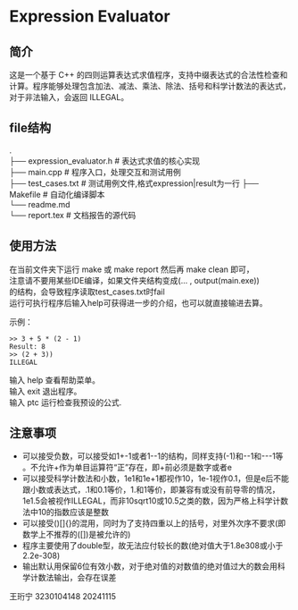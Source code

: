 # Expression Evaluator
## 简介
这是一个基于 C++ 的四则运算表达式求值程序，支持中缀表达式的合法性检查和计算。程序能够处理包含加法、减法、乘法、除法、括号和科学计数法的表达式，对于非法输入，会返回 ILLEGAL。  
  
## file结构
.  
├── expression_evaluator.h    # 表达式求值的核心实现  
├── main.cpp                  # 程序入口，处理交互和测试用例  
├── test_cases.txt            # 测试用例文件,格式expression|result为一行
├── Makefile                  # 自动化编译脚本  
└── readme.md               
└── report.tex                # 文档报告的源代码    
  
## 使用方法
  
在当前文件夹下运行 make 或 make report 然后再 make clean 即可，    
注意请不要用某些IDE编译，如果文件夹结构变成(... , output(main.exe))  
的结构，会导致程序读取test_cases.txt时fail    
运行可执行程序后输入help可获得进一步的介绍，也可以就直接输进去算。     
     
示例：  
``` 
>> 3 + 5 * (2 - 1)  
Result: 8  
>> (2 + 3))  
ILLEGAL  
```
输入 help 查看帮助菜单。  
输入 exit 退出程序。  
输入 ptc 运行检查我预设的公式.  


## 注意事项

 - 可以接受负数，可以接受如1+-1或者1--1的结构，同样支持(-1)和--1和---1等  。不允许+作为单目运算符“正”存在，即+前必须是数字或者e  
 - 可以接受科学计数法和小数，1e1和1e+1都视作10，1e-1视作0.1，但是e后不能跟小数或表达式，.1和0.1等价，1.和1等价，即兼容有或没有前导零的情况，1e1.5会被视作ILLEGAL，而非10sqrt10或10.5之类的数，因为严格上科学计数法中10的指数应该是整数     
 - 可以接受()[]{}的混用，同时为了支持四重以上的括号，对里外次序不要求(即数学上不推荐的([])是被允许的)    
  - 程序主要使用了double型，故无法应付较长的数(绝对值大于1.8e308或小于2.2e-308)  
 - 输出默认用保留6位有效小数，对于绝对值的对数值的绝对值过大的数会用科学计数法输出，会存在误差  
  
  
王珩宁 3230104148 20241115  

